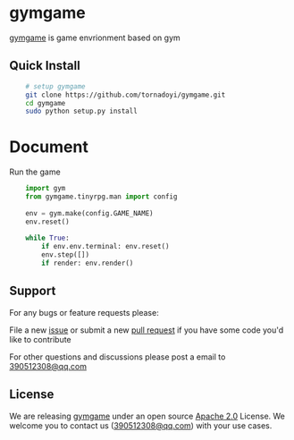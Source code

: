 # gymgame

[gymgame](https://github.com/tornadoyi/gymgame) is game envrionment based on gym


## Quick Install

```bash
    # setup gymgame
    git clone https://github.com/tornadoyi/gymgame.git
    cd gymgame
    sudo python setup.py install
```


# Document

Run the game
```python
    import gym
	from gymgame.tinyrpg.man import config
	
	env = gym.make(config.GAME_NAME)
    env.reset()
	
	while True:
		if env.env.terminal: env.reset()
		env.step([])
		if render: env.render()
```



## Support

For any bugs or feature requests please:

File a new [issue](https://github.com/tornadoyi/gymgame/issues) or submit
a new [pull request](https://github.com/tornadoyi/gymgame/pulls) if you
have some code you'd like to contribute

For other questions and discussions please post a email to 390512308@qq.com


## License

We are releasing [gymgame](https://github.com/tornadoyi/gymgame) under an open source
[Apache 2.0](https://www.apache.org/licenses/LICENSE-2.0) License. We welcome you to contact us (390512308@qq.com) with your use cases.
